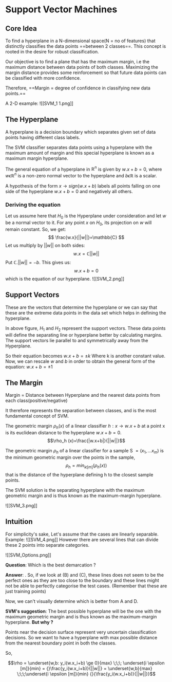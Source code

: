 # Support Vector Machines
## Core Idea

To find a hyperplane in a N-dimensional space(N = no of features) that distinctly classifies the data points ==between 2 classes==. This concept is rooted in the desire for robust classification.

Our objective is to find a plane that has the maximum margin, i.e the maximum distance between data points of both classes. Maximizing the margin distance provides some reinforcement so that future data points can be classified with more confidence.

Therefore, ==Margin = degree of confidence in classifying new data points.==

A 2-D example:
![[SVM_1 1.png]]

## The Hyperplane

A hyperplane is a decision boundary which separates given set of data points having different class labels.

The SVM classifier separates data points using a hyperplane with the maximum amount of margin and this special hyperplane is known as a maximum margin hyperplane. 

The general equation of a hyperplane in $\mathbb{R}^n$ is given by $w.x+b=0$, where $w \epsilon \mathbb{R}^n$ is a non-zero normal vector to the hyperplane and $b \epsilon \mathbb{R}$ is a scalar. 

A hypothesis of the form $x \rightarrow sign(w.x+b)$ labels all points falling on one side of the hyperplane $w.x+b=0$ and negatively all others.

### Deriving the equation

Let us assume here that $H_0$ is the Hyperplane under consideration and let $w$ be a normal vector to it. For any point $x$ on $H_0$, its projection on $w$ will remain constant. So, we get:
$$ \frac{w.x}{||w||}=\mathbb{C} $$
Let us multiply by $||w||$ on both sides:
$$w.x=\mathbb{C}||w||$$
Put $\mathbb{C}.||w||=-b$. This gives us:
$$w.x+b=0$$
which is the equation of our hyperplane.
![[SVM_2.png]]

## Support Vectors

These are the vectors that determine the hyperplane or we can say that these are the extreme data points in the data set which helps in defining the hyperplane.

In above figure, $H_1$ and $H_2$ represent the support vectors. These data points will define the separating line or hyperplane better by calculating margins. The support vectors lie parallel to and symmetrically away from the Hyperplane. 

So their equation becomes
$w.x+b=\pm k$
Where k is another constant value. Now, we can rescale $w$ and $b$ in order to obtain the general form of the equation:
$w.x+b= \pm 1$

## The Margin

Margin = Distance between Hyperplane and the nearest data points from each class(positive/negative)

It therefore represents the separation between classes, and is the most fundamental concept of SVM.

The geometric margin $\rho_h (x)$ of a linear classifier $h: x \rightarrow w.x+b$ at a point x is its euclidean distance to the hyperplane $w.x+b=0$.
$$\rho_h (x)=\frac{|w.x+b|}{||w||}$$

The geometric margin $\rho_h$ of a linear classifier for a sample S $=(x_1,...x_m)$ is the minimum geometric margin over the points in the sample, $$\rho_h = min_{i \epsilon [m]}(\rho_h (x))$$
 that is the distance of the hyperplane defining h to the closest sample points. 

The SVM solution is the separating hyperplane with the maximum geometric margin and is thus known as the maximum-margin hyperplane.

![[SVM_3.png]]
## Intuition

For simplicity's sake, Let's assume that the cases are linearly separable. Example:
![[SVM_4.png]]
However there are several lines that can divide these 2 points into separate categories.

![[SVM_Options.png]]

**Question**: Which is the best demarcation ?

**Answer**: . So, if we look at (B) and (C), these lines does not seem to be the perfect ones as they are too close to the boundary and these lines might  
not be able to perfectly categorise the test cases. (Remember that these are just training points)

Now, we can't visually determine which is better from A and D.

**SVM's suggestion**: The best possible hyperplane will be the one with the maximum geometric margin and is thus known as the maximum-margin hyperplane. **But why ?** 

Points near the decision surface represent very uncertain classification decisions. So we want to have a hyperplane with max possible distance from the nearest boundary point in both the classes.

So, 

$$\rho = \underset{w,b: y_i(w.x_i+b) \ge 0}{max} \;\;\; \underset{i \epsilon [m]}{min} = {}\frac{y_i(w.x_i+b)}{||w||} = \underset{w,b}{max} \;\;\;\underset{i \epsilon [m]}{min}  {}{\frac{y_i(w.x_i+b)}{||w||}}$$




